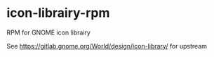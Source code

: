 # icon-librairy-rpm
RPM for GNOME icon librairy

See https://gitlab.gnome.org/World/design/icon-library/ for upstream
